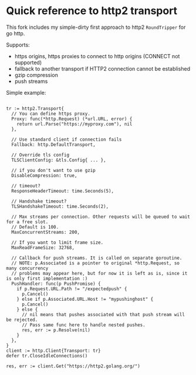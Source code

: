# Quick reference to http2 transport

This fork includes my simple-dirty first approach to http2 `RoundTripper` for go http.

Supports:
  * https origins, https proxies to connect to http origins (CONNECT not supported)
  * fallback to another transport if HTTP2 connection cannot be established
  * gzip compression
  * push streams

Simple example:
```golang

tr := http2.Transport{
  // You can define https proxy.
  Proxy: func(*http.Request) (*url.URL, error) {
    return url.Parse("https://myproxy.com"), nil
  },

  // Use standard client if connection fails
  Fallback: http.DefaultTransport,

  // Override tls config
  TLSClientConfig: &tls.Config{ ... },

  // if you don't want to use gzip
  DisableCompression: true,

  // timeout?
  ResponseHeaderTimeout: time.Seconds(5),

  // Handshake timeout?
  TLSHandshakeTimeout: time.Seconds(2),

  // Max streams per connection. Other requests will be queued to wait for a free slot.
  // Default is 100.
  MaxConcurrentStreams: 200,

  // If you want to limit frame size.
  MaxReadFrameSize: 32768,

  // Callback for push streams. It is called on separate goroutine.
  // NOTE: p.Associated is a pointer to original *http.Request, so many concurrency
  // problems may appear here, but for now it is left as is, since it is only first implementation :)
  PushHandler: func(p PushPromise) {
    if p.Request.URL.Path != "/expectedpush" {
      p.Cancel()
    } else if p.Associated.URL.Host != "mypushinghost" {
      p.Cancel()
    } else {
      // nil means that pushes associated with that push stream will be rejected.
      // Pass same func here to handle nested pushes.
      res, err := p.Resolve(nil)
    }
  },
}
client := http.Client{Transport: tr}
defer tr.CloseIdleConnections()

res, err := client.Get("https://http2.golang.org/")
```
